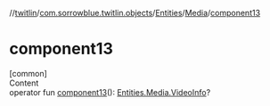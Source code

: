//[twitlin](../../../index.md)/[com.sorrowblue.twitlin.objects](../../index.md)/[Entities](../index.md)/[Media](index.md)/[component13](component13.md)



# component13  
[common]  
Content  
operator fun [component13](component13.md)(): [Entities.Media.VideoInfo](-video-info/index.md)?  



